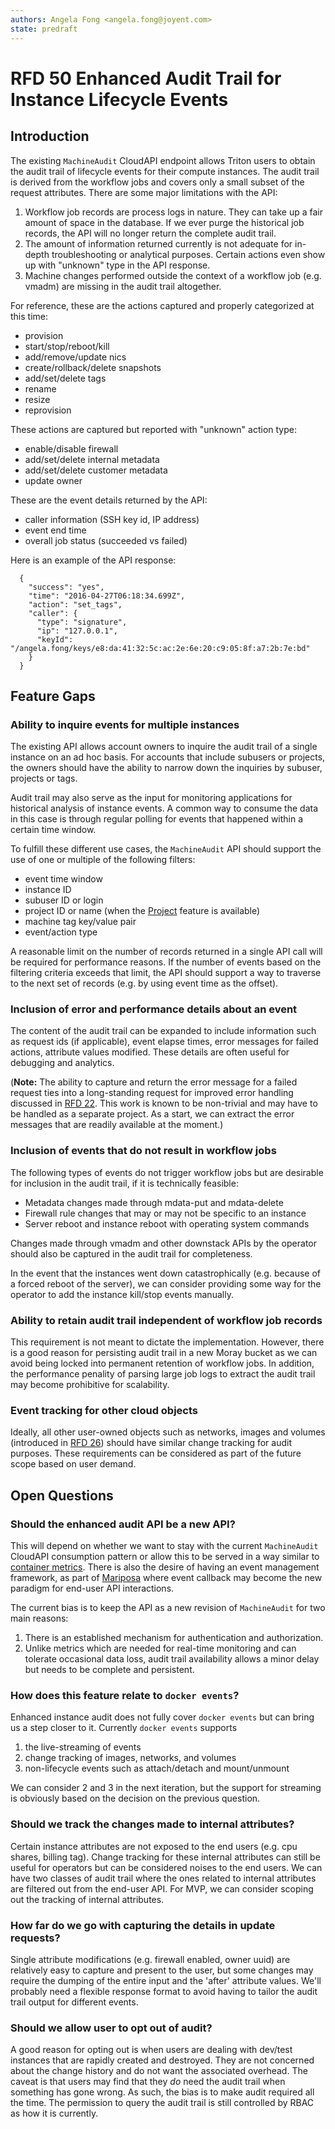 ```yaml
---
authors: Angela Fong <angela.fong@joyent.com>
state: predraft
---
```


# RFD 50 Enhanced Audit Trail for Instance Lifecycle Events

## Introduction

The existing `MachineAudit` CloudAPI endpoint allows Triton users to obtain the
audit trail of lifecycle events for their compute instances. The audit trail is
derived from the workflow jobs and covers only a small subset of the request
attributes. There are some major limitations with the API:

1. Workflow job records are process logs in nature. They can take up a fair
amount of space in the database. If we ever purge the historical job records,
the API will no longer return the complete audit trail.
2. The amount of information returned currently is not adequate for in-depth
troubleshooting or analytical purposes. Certain actions even show up with
"unknown" type in the API response.
3. Machine changes performed outside the context of a workflow job (e.g. vmadm)
are missing in the audit trail altogether.

For reference, these are the actions captured and properly categorized at this time:

- provision
- start/stop/reboot/kill
- add/remove/update nics
- create/rollback/delete snapshots
- add/set/delete tags
- rename
- resize
- reprovision

These actions are captured but reported with "unknown" action type:

- enable/disable firewall
- add/set/delete internal metadata
- add/set/delete customer metadata
- update owner

These are the event details returned by the API:

- caller information (SSH key id, IP address)
- event end time
- overall job status (succeeded vs failed)

Here is an example of the API response:
```
  {
    "success": "yes",
    "time": "2016-04-27T06:18:34.699Z",
    "action": "set_tags",
    "caller": {
      "type": "signature",
      "ip": "127.0.0.1",
      "keyId": "/angela.fong/keys/e8:da:41:32:5c:ac:2e:6e:20:c9:05:8f:a7:2b:7e:bd"
    }
  }
```

## Feature Gaps

### Ability to inquire events for multiple instances

The existing API allows account owners to inquire the audit trail of a single
instance on an ad hoc basis. For accounts that include subusers or projects,
the owners should have the ability to narrow down the inquiries by subuser,
projects or tags. 

Audit trail may also serve as the input for monitoring applications for
historical analysis of instance events. A common way to consume the data in
this case is through regular polling for events that happened within a certain
time window.

To fulfill these different use cases, the `MachineAudit` API should support
the use of one or multiple of the following filters:

- event time window
- instance ID
- subuser ID or login
- project ID or name (when the [Project](https://github.com/joyent/rfd/tree/master/rfd/0013) feature is available)
- machine tag key/value pair
- event/action type

A reasonable limit on the number of records returned in a single API call will
be required for performance reasons. If the number of events based on the filtering
criteria exceeds that limit, the API should support a way to traverse to the
next set of records (e.g. by using event time as the offset).

### Inclusion of error and performance details about an event 

The content of the audit trail can be expanded to include information such as
request ids (if applicable), event elapse times, error messages for failed actions,
attribute values modified. These details are often useful for debugging and analytics.

(**Note:** The ability to capture and return the error message for a failed
request ties into a long-standing request for improved error handling discussed
in [RFD 22](https://github.com/joyent/rfd/blob/master/rfd/0022/README.md). This
work is known to be non-trivial and may have to be handled as a separate project.
As a start, we can extract the error messages that are readily available at the
moment.)

### Inclusion of events that do not result in workflow jobs

The following types of events do not trigger workflow jobs but are desirable
for inclusion in the audit trail, if it is technically feasible:

- Metadata changes made through mdata-put and mdata-delete
- Firewall rule changes that may or may not be specific to an instance
- Server reboot and instance reboot with operating system commands

Changes made through vmadm and other downstack APIs by the operator should also
be captured in the audit trail for completeness.

In the event that the instances went down catastrophically (e.g. because of a
forced reboot of the server), we can consider providing some way for the
operator to add the instance kill/stop events manually.

### Ability to retain audit trail independent of workflow job records

This requirement is not meant to dictate the implementation. However, there is
a good reason for persisting audit trail in a new Moray bucket as we can avoid
being locked into permanent retention of workflow jobs. In addition, the
performance penality of parsing large job logs to extract the audit trail may
become prohibitive for scalability.

### Event tracking for other cloud objects

Ideally, all other user-owned objects such as networks, images and volumes
(introduced in [RFD 26](https://github.com/joyent/rfd/tree/master/rfd/0026))
should have similar change tracking for audit purposes. These requirements can
be considered as part of the future scope based on user demand. 


## Open Questions

### Should the enhanced audit API be a new API?

This will depend on whether we want to stay with the current `MachineAudit`
CloudAPI consumption pattern or allow this to be served in a way similar to
[container metrics](https://github.com/joyent/rfd/tree/master/rfd/0027).
There is also the desire of having an event management framework, as part of
[Mariposa](https://github.com/joyent/rfd/tree/master/rfd/0036) where event
callback may become the new paradigm for end-user API interactions.

The current bias is to keep the API as a new revision of `MachineAudit` for
two main reasons:

1. There is an established mechanism for authentication and authorization.
2. Unlike metrics which are needed for real-time monitoring and can
   tolerate occasional data loss, audit trail availability allows a minor delay
   but needs to be complete and persistent. 

### How does this feature relate to `docker events`?

Enhanced instance audit does not fully cover `docker events` but can bring us
a step closer to it. Currently `docker events` supports

1. the live-streaming of events
2. change tracking of images, networks, and volumes
3. non-lifecycle events such as attach/detach and mount/unmount

We can consider 2 and 3 in the next iteration, but the support for streaming
is obviously based on the decision on the previous question.

### Should we track the changes made to internal attributes?

Certain instance attributes are not exposed to the end users (e.g. cpu shares,
billing tag). Change tracking for these internal attributes can still be
useful for operators but can be considered noises to the end users.
We can have two classes of audit trail where the ones related to internal
attributes are filtered out from the end-user API. For MVP, we can consider
scoping out the tracking of internal attributes.

### How far do we go with capturing the details in update requests?

Single attribute modifications (e.g. firewall enabled, owner uuid) are
relatively easy to capture and present to the user, but some changes may
require the dumping of the entire input and the 'after' attribute values.
We'll probably need a flexible response format to avoid having to tailor
the audit trail output for different events.

### Should we allow user to opt out of audit?

A good reason for opting out is when users are dealing with dev/test instances
that are rapidly created and destroyed. They are not concerned about the change
history and do not want the associated overhead. The caveat is that users may
find that they *do* need the audit trail when something has gone wrong. As
such, the bias is to make audit required all the time. The permission to query
the audit trail is still controlled by RBAC as how it is currently.
